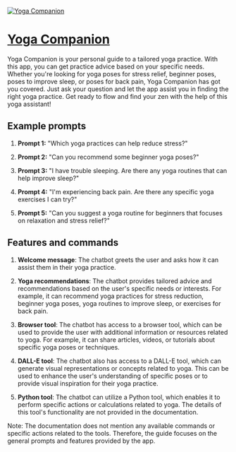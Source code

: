 [![Yoga Companion](https://files.oaiusercontent.com/file-89kYjEvE7LUjEZPBw31YRace?se=2123-10-17T02%3A51%3A48Z&sp=r&sv=2021-08-06&sr=b&rscc=max-age%3D31536000%2C%20immutable&rscd=attachment%3B%20filename%3D14b9ae2c-3cc6-4495-85ce-5cf3117117a1.png&sig=%2BPIot3NlKqCj7SS1Svk3Kt8A0OLYe%2B9IrMVo5D0rCDY%3D)](https://chat.openai.com/g/g-dFgTq92dA-yoga-companion)

# [Yoga Companion](https://chat.openai.com/g/g-dFgTq92dA-yoga-companion)

Yoga Companion is your personal guide to a tailored yoga practice. With this app, you can get practice advice based on your specific needs. Whether you're looking for yoga poses for stress relief, beginner poses, poses to improve sleep, or poses for back pain, Yoga Companion has got you covered. Just ask your question and let the app assist you in finding the right yoga practice. Get ready to flow and find your zen with the help of this yoga assistant!

## Example prompts

1. **Prompt 1:** "Which yoga practices can help reduce stress?"

2. **Prompt 2:** "Can you recommend some beginner yoga poses?"

3. **Prompt 3:** "I have trouble sleeping. Are there any yoga routines that can help improve sleep?"

4. **Prompt 4:** "I'm experiencing back pain. Are there any specific yoga exercises I can try?"

5. **Prompt 5:** "Can you suggest a yoga routine for beginners that focuses on relaxation and stress relief?"

## Features and commands

1. **Welcome message**: The chatbot greets the user and asks how it can assist them in their yoga practice.

2. **Yoga recommendations**: The chatbot provides tailored advice and recommendations based on the user's specific needs or interests. For example, it can recommend yoga practices for stress reduction, beginner yoga poses, yoga routines to improve sleep, or exercises for back pain.

3. **Browser tool**: The chatbot has access to a browser tool, which can be used to provide the user with additional information or resources related to yoga. For example, it can share articles, videos, or tutorials about specific yoga poses or techniques.

4. **DALL-E tool**: The chatbot also has access to a DALL-E tool, which can generate visual representations or concepts related to yoga. This can be used to enhance the user's understanding of specific poses or to provide visual inspiration for their yoga practice.

5. **Python tool**: The chatbot can utilize a Python tool, which enables it to perform specific actions or calculations related to yoga. The details of this tool's functionality are not provided in the documentation.

Note: The documentation does not mention any available commands or specific actions related to the tools. Therefore, the guide focuses on the general prompts and features provided by the app.